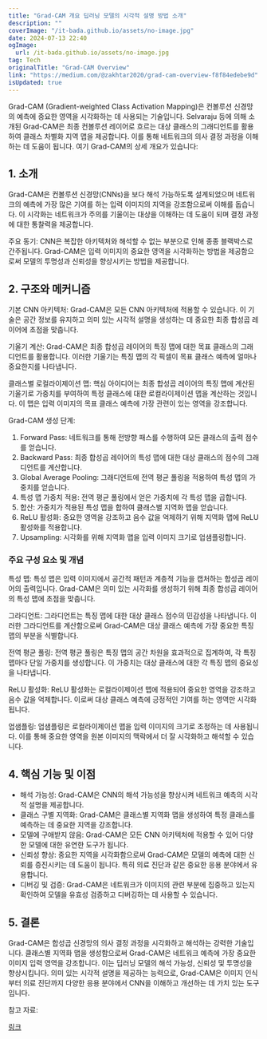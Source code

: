 ```yaml
---
title: "Grad-CAM 개요 딥러닝 모델의 시각적 설명 방법 소개"
description: ""
coverImage: "/it-bada.github.io/assets/no-image.jpg"
date: 2024-07-13 22:40
ogImage:
  url: /it-bada.github.io/assets/no-image.jpg
tag: Tech
originalTitle: "Grad-CAM Overview"
link: "https://medium.com/@zakhtar2020/grad-cam-overview-f8f84edebe9d"
isUpdated: true
---
```


Grad-CAM (Gradient-weighted Class Activation Mapping)은 컨볼루션 신경망의 예측에 중요한 영역을 시각화하는 데 사용되는 기술입니다. Selvaraju 등에 의해 소개된 Grad-CAM은 최종 컨볼루션 레이어로 흐르는 대상 클래스의 그래디언트를 활용하여 클래스 차별화 지역 맵을 제공합니다. 이를 통해 네트워크의 의사 결정 과정을 이해하는 데 도움이 됩니다. 여기 Grad-CAM의 상세 개요가 있습니다:

## 1. 소개

Grad-CAM은 컨볼루션 신경망(CNNs)을 보다 해석 가능하도록 설계되었으며 네트워크의 예측에 가장 많은 기여를 하는 입력 이미지의 지역을 강조함으로써 이해를 돕습니다. 이 시각화는 네트워크가 주의를 기울이는 대상을 이해하는 데 도움이 되며 결정 과정에 대한 통찰력을 제공합니다.

주요 동기: CNN은 복잡한 아키텍처와 해석할 수 없는 부분으로 인해 종종 블랙박스로 간주됩니다. Grad-CAM은 입력 이미지의 중요한 영역을 시각화하는 방법을 제공함으로써 모델의 투명성과 신뢰성을 향상시키는 방법을 제공합니다.

<!-- cozy-coder - 수평 -->

<ins class="adsbygoogle"
     style="display:block"
     data-ad-client="ca-pub-4877378276818686"
     data-ad-slot="1107185301"
     data-ad-format="auto"
     data-full-width-responsive="true"></ins>

<script>
     (adsbygoogle = window.adsbygoogle || []).push({});
</script>

## 2. 구조와 메커니즘

기본 CNN 아키텍처: Grad-CAM은 모든 CNN 아키텍처에 적용할 수 있습니다. 이 기술은 공간 정보를 유지하고 의미 있는 시각적 설명을 생성하는 데 중요한 최종 합성곱 레이어에 초점을 맞춥니다.

기울기 계산: Grad-CAM은 최종 합성곱 레이어의 특징 맵에 대한 목표 클래스의 그래디언트를 활용합니다. 이러한 기울기는 특징 맵의 각 픽셀이 목표 클래스 예측에 얼마나 중요한지를 나타냅니다.

클래스별 로컬라이제이션 맵: 핵심 아이디어는 최종 합성곱 레이어의 특징 맵에 계산된 기울기로 가중치를 부여하여 특정 클래스에 대한 로컬라이제이션 맵을 계산하는 것입니다. 이 맵은 입력 이미지의 목표 클래스 예측에 가장 관련이 있는 영역을 강조합니다.

<!-- cozy-coder - 수평 -->

<ins class="adsbygoogle"
     style="display:block"
     data-ad-client="ca-pub-4877378276818686"
     data-ad-slot="1107185301"
     data-ad-format="auto"
     data-full-width-responsive="true"></ins>

<script>
     (adsbygoogle = window.adsbygoogle || []).push({});
</script>

Grad-CAM 생성 단계:

1. Forward Pass: 네트워크를 통해 전방향 패스를 수행하여 모든 클래스의 출력 점수를 얻습니다.
2. Backward Pass: 최종 합성곱 레이어의 특성 맵에 대한 대상 클래스의 점수의 그래디언트를 계산합니다.
3. Global Average Pooling: 그래디언트에 전역 평균 풀링을 적용하여 특성 맵의 가중치를 얻습니다.
4. 특성 맵 가중치 적용: 전역 평균 풀링에서 얻은 가중치에 각 특성 맵을 곱합니다.
5. 합산: 가중치가 적용된 특성 맵을 합하여 클래스별 지역화 맵을 얻습니다.
6. ReLU 활성화: 중요한 영역을 강조하고 음수 값을 억제하기 위해 지역화 맵에 ReLU 활성화를 적용합니다.
7. Upsampling: 시각화를 위해 지역화 맵을 입력 이미지 크기로 업샘플링합니다.

### 주요 구성 요소 및 개념

특성 맵: 특성 맵은 입력 이미지에서 공간적 패턴과 계층적 기능을 캡처하는 합성곱 레이어의 출력입니다. Grad-CAM은 의미 있는 시각화를 생성하기 위해 최종 합성곱 레이어의 특성 맵에 초점을 맞춥니다.

<!-- cozy-coder - 수평 -->

<ins class="adsbygoogle"
     style="display:block"
     data-ad-client="ca-pub-4877378276818686"
     data-ad-slot="1107185301"
     data-ad-format="auto"
     data-full-width-responsive="true"></ins>

<script>
     (adsbygoogle = window.adsbygoogle || []).push({});
</script>

그라디언트: 그라디언트는 특징 맵에 대한 대상 클래스 점수의 민감성을 나타냅니다. 이러한 그라디언트를 계산함으로써 Grad-CAM은 대상 클래스 예측에 가장 중요한 특징 맵의 부분을 식별합니다.

전역 평균 풀링: 전역 평균 풀링은 특징 맵의 공간 차원을 효과적으로 집계하여, 각 특징 맵마다 단일 가중치를 생성합니다. 이 가중치는 대상 클래스에 대한 각 특징 맵의 중요성을 나타냅니다.

ReLU 활성화: ReLU 활성화는 로컬라이제이션 맵에 적용되어 중요한 영역을 강조하고 음수 값을 억제합니다. 이로써 대상 클래스 예측에 긍정적인 기여를 하는 영역만 시각화됩니다.

업샘플링: 업샘플링은 로컬라이제이션 맵을 입력 이미지의 크기로 조정하는 데 사용됩니다. 이를 통해 중요한 영역을 원본 이미지의 맥락에서 더 잘 시각화하고 해석할 수 있습니다.

<!-- cozy-coder - 수평 -->

<ins class="adsbygoogle"
     style="display:block"
     data-ad-client="ca-pub-4877378276818686"
     data-ad-slot="1107185301"
     data-ad-format="auto"
     data-full-width-responsive="true"></ins>

<script>
     (adsbygoogle = window.adsbygoogle || []).push({});
</script>

## 4. 핵심 기능 및 이점

- 해석 가능성: Grad-CAM은 CNN의 해석 가능성을 향상시켜 네트워크 예측의 시각적 설명을 제공합니다.
- 클래스 구별 지역화: Grad-CAM은 클래스별 지역화 맵을 생성하여 특정 클래스를 예측하는 데 중요한 지역을 강조합니다.
- 모델에 구애받지 않음: Grad-CAM은 모든 CNN 아키텍처에 적용할 수 있어 다양한 모델에 대한 유연한 도구가 됩니다.
- 신뢰성 향상: 중요한 지역을 시각화함으로써 Grad-CAM은 모델의 예측에 대한 신뢰를 증진시키는 데 도움이 됩니다. 특히 의료 진단과 같은 중요한 응용 분야에서 유용합니다.
- 디버깅 및 검증: Grad-CAM은 네트워크가 이미지의 관련 부분에 집중하고 있는지 확인하여 모델을 유효성 검증하고 디버깅하는 데 사용할 수 있습니다.

## 5. 결론

Grad-CAM은 합성곱 신경망의 의사 결정 과정을 시각화하고 해석하는 강력한 기술입니다. 클래스별 지역화 맵을 생성함으로써 Grad-CAM은 네트워크 예측에 가장 중요한 이미지 입력 영역을 강조합니다. 이는 딥러닝 모델의 해석 가능성, 신뢰성 및 투명성을 향상시킵니다. 의미 있는 시각적 설명을 제공하는 능력으로, Grad-CAM은 이미지 인식부터 의료 진단까지 다양한 응용 분야에서 CNN을 이해하고 개선하는 데 가치 있는 도구입니다.

<!-- cozy-coder - 수평 -->

<ins class="adsbygoogle"
     style="display:block"
     data-ad-client="ca-pub-4877378276818686"
     data-ad-slot="1107185301"
     data-ad-format="auto"
     data-full-width-responsive="true"></ins>

<script>
     (adsbygoogle = window.adsbygoogle || []).push({});
</script>

참고 자료:

[링크](https://arxiv.org/abs/1610.02391)
